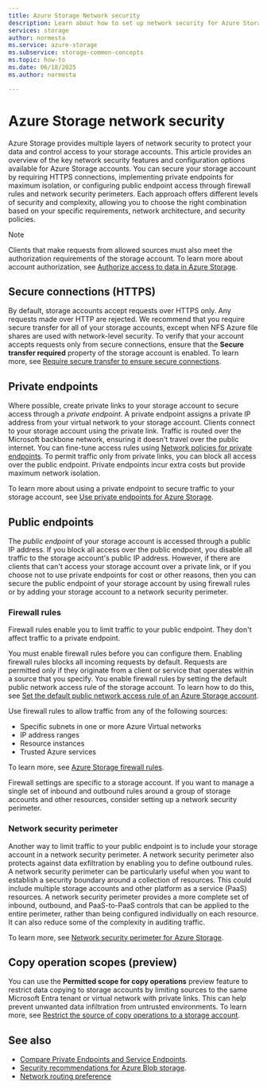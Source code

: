 ```yaml
---
title: Azure Storage Network security
description: Learn about how to set up network security for Azure Storage accounts.
services: storage
author: normesta
ms.service: azure-storage
ms.subservice: storage-common-concepts
ms.topic: how-to
ms.date: 06/18/2025
ms.author: normesta

---
```


# Azure Storage network security

Azure Storage provides multiple layers of network security to protect your data and control access to your storage accounts. This article provides an overview of the key network security features and configuration options available for Azure Storage accounts. You can secure your storage account by requiring HTTPS connections, implementing private endpoints for maximum isolation, or configuring public endpoint access through firewall rules and network security perimeters. Each approach offers different levels of security and complexity, allowing you to choose the right combination based on your specific requirements, network architecture, and security policies.

> [!NOTE]
> Clients that make requests from allowed sources must also meet the authorization requirements of the storage account. To learn more about account authorization, see [Authorize access to data in Azure Storage](../common/authorize-data-access.md).

## Secure connections (HTTPS)

By default, storage accounts accept requests over HTTPS only. Any requests made over HTTP are rejected. We recommend that you require secure transfer for all of your storage accounts, except when NFS Azure file shares are used with network-level security. To verify that your account accepts requests only from secure connections, ensure that the **Secure transfer required** property of the storage account is enabled. To learn more, see [Require secure transfer to ensure secure connections](storage-require-secure-transfer.md).

## Private endpoints

Where possible, create private links to your storage account to secure access through a *private endpoint*. A private endpoint assigns a private IP address from your virtual network to your storage account. Clients connect to your storage account using the private link. Traffic is routed over the Microsoft backbone network, ensuring it doesn't travel over the public internet. You can fine-tune access rules using [Network policies for private endpoints](../../private-link/disable-private-endpoint-network-policy.md). To permit traffic only from private links, you can block all access over the public endpoint. Private endpoints incur extra costs but provide maximum network isolation.

To learn more about using a private endpoint to secure traffic to your storage account, see [Use private endpoints for Azure Storage](storage-private-endpoints.md).

## Public endpoints

The *public endpoint* of your storage account is accessed through a public IP address. If you block all access over the public endpoint, you disable all traffic to the storage account's public IP address. However, if there are clients that can't access your storage account over a private link, or if you choose not to use private endpoints for cost or other reasons, then you can secure the public endpoint of your storage account by using firewall rules or by adding your storage account to a network security perimeter.

### Firewall rules

Firewall rules enable you to limit traffic to your public endpoint. They don't affect traffic to a private endpoint. 

You must enable firewall rules before you can configure them. Enabling firewall rules blocks all incoming requests by default. Requests are permitted only if they originate from a client or service that operates within a source that you specify. You enable firewall rules by setting the default public network access rule of the storage account. To learn how to do this, see [Set the default public network access rule of an Azure Storage account](storage-network-security-set-default-access.md). 

Use firewall rules to allow traffic from any of the following sources:

- Specific subnets in one or more Azure Virtual networks
- IP address ranges
- Resource instances
- Trusted Azure services

To learn more, see [Azure Storage firewall rules](storage-network-security.md).

Firewall settings are specific to a storage account. If you want to manage a single set of inbound and outbound rules around a group of storage accounts and other resources, consider setting up a network security perimeter.

### Network security perimeter

Another way to limit traffic to your public endpoint is to include your storage account in a network security perimeter. A network security perimeter also protects against data exfiltration by enabling you to define outbound rules. A network security perimeter can be particularly useful when you want to establish a security boundary around a collection of resources. This could include multiple storage accounts and other platform as a service (PaaS) resources. A network security perimeter provides a more complete set of inbound, outbound, and PaaS-to-PaaS controls that can be applied to the entire perimeter, rather than being configured individually on each resource. It can also reduce some of the complexity in auditing traffic. 

To learn more, see [Network security perimeter for Azure Storage](storage-network-security-perimeter.md).

## Copy operation scopes (preview)

You can use the **Permitted scope for copy operations** preview feature to restrict data copying to storage accounts by limiting sources to the same Microsoft Entra tenant or virtual network with private links. This can help prevent unwanted data infiltration from untrusted environments. To learn more, see [Restrict the source of copy operations to a storage account](security-restrict-copy-operations.md).

## See also

- [Compare Private Endpoints and Service Endpoints](../../virtual-network/vnet-integration-for-azure-services.md#compare-private-endpoints-and-service-endpoints).
- [Security recommendations for Azure Blob storage](../blobs/security-recommendations.md).
- [Network routing preference](network-routing-preference.md)